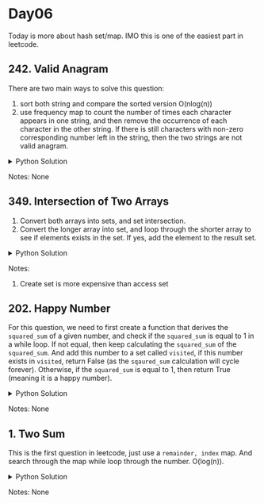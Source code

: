 # Day06

Today is more about hash set/map. IMO this is one of the easiest part in leetcode.

## 242. Valid Anagram
There are two main ways to solve this question:
1. sort both string and compare the sorted version O(nlog(n))
2. use frequency map to count the number of times each character appears in one string, and then remove the occurrence of each character in the other string. If there is still characters with non-zero corresponding number left in the string, then the two strings are not valid anagram.

<details>
<summary>Python Solution</summary>

```Python
class Solution:
    def isAnagram(self, s: str, t: str) -> bool:
        # feq map
        # edge cases: len different
        if len(s) != len(t): return False
        s_map = Counter(s)
        t_map = Counter(t)
        return all([s_map[char] == t_map[char] for char in s])
```
</details>

Notes:
None

## 349. Intersection of Two Arrays
1. Convert both arrays into sets, and set intersection.
2. Convert the longer array into set, and loop through the shorter array to see if elements exists in the set. If yes, add the element to the result set.

<details>
<summary>Python Solution</summary>

```Python
class Solution:
    def intersection(self, nums1: List[int], nums2: List[int]) -> List[int]:
        # # use set
        # res = []
        # # accessing set has lower cost, so we can build a smaller set
        # nums_set = nums1 if len(nums1) > len(nums2) else nums2
        # nums = nums2 if len(nums1) > len(nums2) else nums1
        #
        # for num in nums:
        #     if num in nums_set:
        #         res.append(num)

        return set(nums1).intersection(set(nums2))
```
</details>

Notes:
1. Create set is more expensive than access set


## 202. Happy Number
For this question, we need to first create a function that derives the `squared_sum` of a given number, and check if the `squared_sum` is equal to 1 in a while loop. If not equal, then keep calculating the `squared_sum` of the `squared_sum`. And add this number to a set called `visited`, if this number exists in `visited`, return False (as the `sqaured_sum` calculation will cycle forever). Otherwise, if the `squared_sum` is equal to 1, then return True (meaning it is a happy number).

<details>
<summary>Python Solution</summary>

```Python
class Solution:
    def isHappy(self, n: int) -> bool:
        # use set to prevent it to loop endlessly
        # edge cases: more than two digits, less than 0
        if n <= 0: return False
        exists = set()
        while n != 1:
            n = sum([int(x)**2 for x in str(n)])
            if n in exists: return False
            else: exists.add(n)

        return True
```
</details>

Notes: None

## 1. Two Sum
This is the first question in leetcode, just use a `remainder, index` map. And search through the map while loop through the number. O(log(n)).

<details>
<summary>Python Solution</summary>

```Python
class Solution:
    def twoSum(self, nums: List[int], target: int) -> List[int]:
        # hashmap
        remainders = {}
        for i, num in enumerate(nums):
            if num in remainders:
                return [remainders[num], i]
            remainder = target - num
            remainders[remainder] = i
        return [-1, -1]
```
</details>

Notes: None